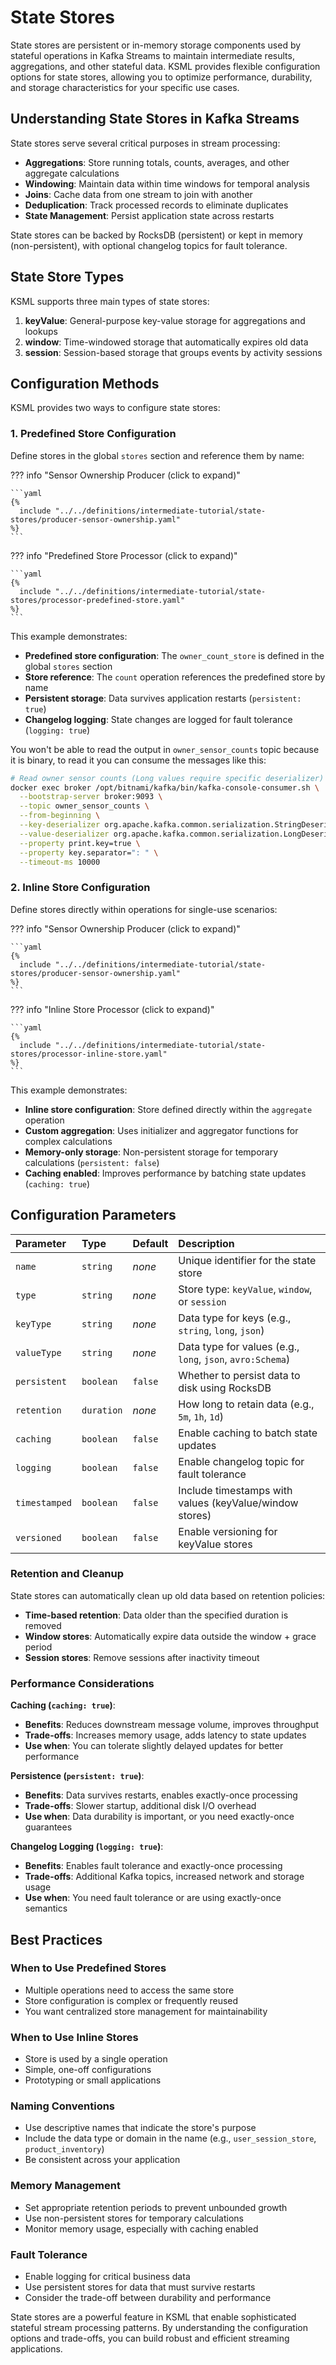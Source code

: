 # State Stores

State stores are persistent or in-memory storage components used by stateful operations in Kafka Streams to maintain intermediate results, aggregations, and other stateful data. KSML provides flexible configuration options for state stores, allowing you to optimize performance, durability, and storage characteristics for your specific use cases.

## Understanding State Stores in Kafka Streams

State stores serve several critical purposes in stream processing:

- **Aggregations**: Store running totals, counts, averages, and other aggregate calculations
- **Windowing**: Maintain data within time windows for temporal analysis
- **Joins**: Cache data from one stream to join with another
- **Deduplication**: Track processed records to eliminate duplicates
- **State Management**: Persist application state across restarts

State stores can be backed by RocksDB (persistent) or kept in memory (non-persistent), with optional changelog topics for fault tolerance.

## State Store Types

KSML supports three main types of state stores:

1. **keyValue**: General-purpose key-value storage for aggregations and lookups
2. **window**: Time-windowed storage that automatically expires old data
3. **session**: Session-based storage that groups events by activity sessions

## Configuration Methods

KSML provides two ways to configure state stores:

### 1. Predefined Store Configuration

Define stores in the global `stores` section and reference them by name:

??? info "Sensor Ownership Producer (click to expand)"

    ```yaml
    {%
      include "../../definitions/intermediate-tutorial/state-stores/producer-sensor-ownership.yaml"
    %}
    ```

??? info "Predefined Store Processor (click to expand)"

    ```yaml
    {%
      include "../../definitions/intermediate-tutorial/state-stores/processor-predefined-store.yaml"
    %}
    ```

This example demonstrates:
- **Predefined store configuration**: The `owner_count_store` is defined in the global `stores` section
- **Store reference**: The `count` operation references the predefined store by name
- **Persistent storage**: Data survives application restarts (`persistent: true`)
- **Changelog logging**: State changes are logged for fault tolerance (`logging: true`)

You won't be able to read the output in `owner_sensor_counts` topic because it is binary, to read it you can consume the messages like this:

   ```bash
   # Read owner sensor counts (Long values require specific deserializer)
   docker exec broker /opt/bitnami/kafka/bin/kafka-console-consumer.sh \
     --bootstrap-server broker:9093 \
     --topic owner_sensor_counts \
     --from-beginning \
     --key-deserializer org.apache.kafka.common.serialization.StringDeserializer \
     --value-deserializer org.apache.kafka.common.serialization.LongDeserializer \
     --property print.key=true \
     --property key.separator=": " \
     --timeout-ms 10000
   ```

### 2. Inline Store Configuration

Define stores directly within operations for single-use scenarios:

??? info "Sensor Ownership Producer (click to expand)"

    ```yaml
    {%
      include "../../definitions/intermediate-tutorial/state-stores/producer-sensor-ownership.yaml"
    %}
    ```

??? info "Inline Store Processor (click to expand)"

    ```yaml
    {%
      include "../../definitions/intermediate-tutorial/state-stores/processor-inline-store.yaml"
    %}
    ```

This example demonstrates:
- **Inline store configuration**: Store defined directly within the `aggregate` operation
- **Custom aggregation**: Uses initializer and aggregator functions for complex calculations
- **Memory-only storage**: Non-persistent storage for temporary calculations (`persistent: false`)
- **Caching enabled**: Improves performance by batching state updates (`caching: true`)

## Configuration Parameters

| Parameter     | Type      | Default | Description |
|:-------------|:----------|:--------|:------------|
| `name`       | `string`  | _none_  | Unique identifier for the state store |
| `type`       | `string`  | _none_  | Store type: `keyValue`, `window`, or `session` |
| `keyType`    | `string`  | _none_  | Data type for keys (e.g., `string`, `long`, `json`) |
| `valueType`  | `string`  | _none_  | Data type for values (e.g., `long`, `json`, `avro:Schema`) |
| `persistent` | `boolean` | `false` | Whether to persist data to disk using RocksDB |
| `retention`  | `duration` | _none_  | How long to retain data (e.g., `5m`, `1h`, `1d`) |
| `caching`    | `boolean` | `false` | Enable caching to batch state updates |
| `logging`    | `boolean` | `false` | Enable changelog topic for fault tolerance |
| `timestamped`| `boolean` | `false` | Include timestamps with values (keyValue/window stores) |
| `versioned`  | `boolean` | `false` | Enable versioning for keyValue stores |

### Retention and Cleanup

State stores can automatically clean up old data based on retention policies:

- **Time-based retention**: Data older than the specified duration is removed
- **Window stores**: Automatically expire data outside the window + grace period
- **Session stores**: Remove sessions after inactivity timeout

### Performance Considerations

**Caching (`caching: true`)**:
- **Benefits**: Reduces downstream message volume, improves throughput
- **Trade-offs**: Increases memory usage, adds latency to state updates
- **Use when**: You can tolerate slightly delayed updates for better performance

**Persistence (`persistent: true`)**:
- **Benefits**: Data survives restarts, enables exactly-once processing
- **Trade-offs**: Slower startup, additional disk I/O overhead
- **Use when**: Data durability is important, or you need exactly-once guarantees

**Changelog Logging (`logging: true`)**:
- **Benefits**: Enables fault tolerance and exactly-once processing
- **Trade-offs**: Additional Kafka topics, increased network and storage usage
- **Use when**: You need fault tolerance or are using exactly-once semantics

## Best Practices

### When to Use Predefined Stores
- Multiple operations need to access the same store
- Store configuration is complex or frequently reused
- You want centralized store management for maintainability

### When to Use Inline Stores
- Store is used by a single operation
- Simple, one-off configurations
- Prototyping or small applications

### Naming Conventions
- Use descriptive names that indicate the store's purpose
- Include the data type or domain in the name (e.g., `user_session_store`, `product_inventory`)
- Be consistent across your application

### Memory Management
- Set appropriate retention periods to prevent unbounded growth
- Use non-persistent stores for temporary calculations
- Monitor memory usage, especially with caching enabled

### Fault Tolerance
- Enable logging for critical business data
- Use persistent stores for data that must survive restarts
- Consider the trade-off between durability and performance

State stores are a powerful feature in KSML that enable sophisticated stateful stream processing patterns. By understanding the configuration options and trade-offs, you can build robust and efficient streaming applications.